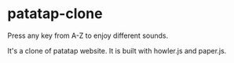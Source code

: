 # patatap-clone

Press any key from A-Z to enjoy different sounds.

It's a clone of patatap website. It is built with howler.js and paper.js.
